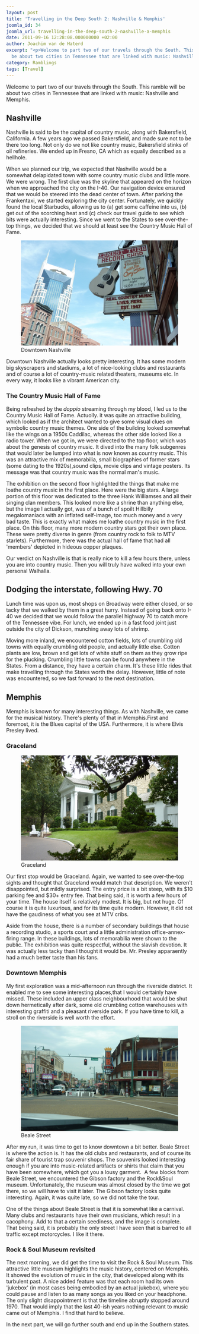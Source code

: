 ```yaml
---
layout: post
title: 'Travelling in the Deep South 2: Nashville & Memphis'
joomla_id: 34
joomla_url: travelling-in-the-deep-south-2-nashville-a-memphis
date: 2011-09-16 12:28:08.000000000 +02:00
author: Joachim van de Haterd
excerpt: "<p>Welcome to part two of our travels through the South. This ramble will
  be about two cities in Tennessee that are linked with music: Nashville and Memphis.</p>"
category: Ramblings
tags: [Travel]
---
```

<p>Welcome to part two of our travels through the South. This ramble will be about two cities in Tennessee that are linked with music: Nashville and Memphis.</p>

<h2>Nashville</h2>

<p>Nashville is said to be the capital of country music, along with Bakersfield, California. A few years ago we passed Bakersfield, and made sure not to be there too long. Not only do we not like country music, Bakersfield stinks of oil refineries. We ended up in Fresno, CA which as equally described as a hellhole.</p>

<p>When we planned our trip, we expected that Nashville would be a somewhat delapidated town with some country music clubs and little more. We were wrong. The first clue was the skyline that appeared on the horizon when we approached the city on the I-40. Our navigation device ensured that we would be steered into the dead center of town. After parking the Frankentaxi, we started exploring the city center. Fortunately, we quickly found the local Starbucks, allowing us to (a) get some caffeine into us, (b) get out of the scorching heat and (c) check our travel guide to see which bits were actually interesting. Since we went to the States to see over-the-top things, we decided that we should at least see the Country Music Hall of Fame.</p>

<p>
	<figure>
		<img src="/assets/images/posts/usa2k11/usa_11_2_1.JPG" alt="Downtown Nashville" />
		<figcaption>
			Downtown Nashville
		</figcaption>
	</figure>
</p>

<p>Downtown Nashville actually looks pretty interesting. It has some modern big skyscrapers and stadiums, a lot of nice-looking clubs and restaurants and of course a lot of country-music related theaters, museums etc. In every way, it looks like a vibrant American city.</p>

<h3>The Country Music Hall of Fame</h3>

<p>Being refreshed by the <em>doppio</em> streaming through my blood, I led us to the Country Music Hall of Fame. Actuolly. it was quite an attractive building, which looked as if the architect wanted to give some visual clues on symbolic country music themes. One side of the building looked somewhat like the wings on a 1950s Caddilac, whereas the other side looked like a radio tower. When we got in, we were directed to the top floor, which was about the genesis of country music. It dived into the many folk subgenres that would later be lumped into what is now known as country music. This was an attractive mix of memorabilia, small biographies of former stars (some dating to the 1920s),sound clips, movie clips and vintage posters. Its message was that country music was the normal man's music.</p>

<p>The exhibition on the second floor highlighted the things that make me loathe country music in the first place. Here were the big stars. A large portion of this floor was dedicated to the three Hank Williamses and all their singing clan members. This looked more like a shrine than anything else, but the image I actually got, was of a bunch of spoilt Hillbilly megalomaniacs with an inflated self-image, too much money and a very bad taste. This is exactly what makes me loathe country music in the first place. On this floor, many more modern country stars got their own place. These were pretty diverse in genre (from country rock to folk to MTV starlets). Furthermore, there was the actual hall of fame that had all 'members' depicted in hideous copper plaques.</p>

<p>Our verdict on Nashville is that is really nice to kill a few hours there, unless you are into country music. Then you will truly have walked into your own personal Walhalla.</p>

<h2>Dodging the interstate, following Hwy. 70</h2>

<p>Lunch time was upon us, most shops on Broadway were either closed, or so tacky that we walked by them in a great hurry. Instead of going back onto I-40 we decided that we would follow the parallel highway 70 to catch more of the Tennessee vibe. For lunch, we ended up in a fast food joint just outside the city of Dickson, munching away lots of shrimp.</p>

<p>Moving more inland, we encountered cotton fields, lots of crumbling old towns with equally crumbling old people, and actually little else. Cotton plants are low, brown and get lots of white stuff on them as they grow ripe for the plucking. Crumbling little towns can be found anywhere in the States. From a distance, they have a certain charm. It's these little rides that make travelling through the States worth the delay. However, little of note was encountered, so we fast forward to the next destination.</p>

<h2>Memphis</h2>

<p>Memphis is known for many interesting things. As with Nashville, we came for the musical history. There's plenty of that in Memphis.First and foremost, it is the Blues capital of the USA. Furthermore, it is where Elvis Presley lived.</p>

<h3>Graceland</h3>

<p>
	<figure>
		<img src="/assets/images/posts/usa2k11/usa_11_2_2.JPG" alt="Graceland" />
		<figcaption>Graceland</figcaption>
		</figure>
</p>
<p>Our first stop would be Graceland. Again, we wanted to see over-the-top sights and thought that Graceland would match that description. We weren't disappointed, but mildly surprised. The entry price is a bit steep, with its $10 parking fee and $30+ entry fee. That being said, it is worth a few hours of your time. The house itself is relatively modest. It is big, but not huge. Of course it is quite luxurious, and for its time quite modern. However, it did not have the gaudiness of what you see at MTV cribs.</p>

<p>Aside from the house, there is a number of secondary buildings that house a recording studio, a sports court and a little administration office-annex-firing range. In these buildings, lots of memorabilia were shown to the public. The exhibition was quite respectful, without the slavish devotion. It was actually less tacky than I thought it would be. Mr. Presley apparaently had a much better taste than his fans.</p>

<h3>Downtown Memphis</h3>

<p>My first exploration was a mid-afternoon run through the riverside district. It enabled me to see some interesting places,that I would certainly have missed. These included an upper class neighbourhood that would be shut down hermetically after dark, some old crumbling cotton warehouses with interesting graffiti and a pleasant riverside park. If you have time to kill, a stroll on the riverside is well worth the effort.</p>

<p>
	<figure>
		<img src="/assets/images/posts/usa2k11/usa_11_2_3.JPG" alt="Beale Street" />
		<figcaption>Beale Street</figcaption>
	</figure>
</p>
<p>After my run, it was time to get to know downtown a bit better. Beale Street is where the action is. It has the old clubs and restaurants, and of course its fair share of tourist trap souvenir shops. The souvenirs looked interesting enough if you are into music-related artifacts or shirts that claim that you have been somewhere, which got you a lousy garment.  A few blocks from Beale Street, we encountered the Gibson factory and the Rock&amp;Soul museum. Unfortunately, the museum was almost closed by the time we got there, so we will have to visit it later. The Gibson factory looks quite interesting. Again, it was quite late, so we did not take the tour.</p>

<p>One of the things about Beale Street is that it is somewhat like a carnival. Many clubs and restaurants have their own musicians, which result in a cacophony. Add to that a certain seediness, and the image is complete. That being said, it is probably the only street I have seen that is barred to all traffic except motorcycles. I like it there.</p>

<h3>Rock &amp; Soul Museum revisited</h3>

<p>The next morning, we did get the time to visit the Rock &amp; Soul Museum. This attractive little museum highlights the music history, centered on Memphis. It showed the evolution of music in the city, that developed along with its turbulent past. A nice added feature was that each room had its own 'jukebox' (in most cases being embodied by an actual jukebox), where you could pause and listen to as many songs as you liked on your headphone. The only slight disappointment is that the timeline abruptly stopped around 1970. That would imply that the last 40-ish years nothing relevant to music came out of Memphis. I find that hard to believe.</p>

<p>In the next part, we will go further south and end up in the Southern states.</p>
